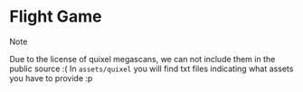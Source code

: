 # Flight Game

> [!NOTE]
> Due to the license of quixel megascans, we can not include them in the public source :(
> In `assets/quixel` you will find txt files indicating what assets you have to provide :p
